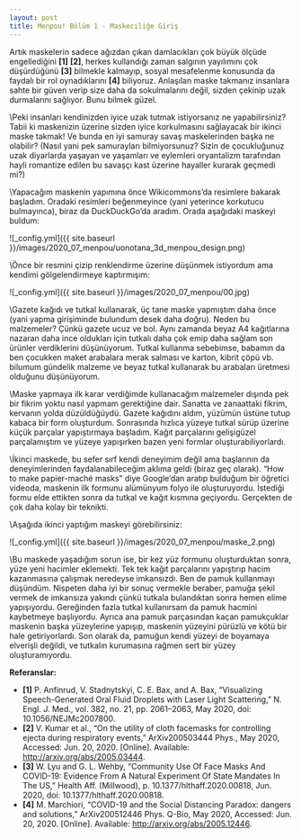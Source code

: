 ```yaml
---
layout: post
title: Menpou! Bölüm 1 - Maskeciliğe Giriş
---
```


Artık maskelerin sadece ağızdan çıkan damlacıkları çok büyük ölçüde engellediğini **[1]** **[2]**, herkes kullandığı zaman salgının yayılımını  çok düşürdüğünü **[3]** bilmekle kalmayıp, sosyal mesafelenme konusunda da faydalı bir rol oynadıklarını **[4]** biliyoruz. Anlaşılan maske takmanız insanlara sahte bir güven verip size daha da sokulmalarını değil, sizden çekinip uzak durmalarını sağlıyor. Bunu bilmek güzel. 

\Peki insanları kendinizden iyice uzak tutmak istiyorsanız ne yapabilirsiniz? Tabii ki maskenizin üzerine sizden iyice korkulmasını sağlayacak bir ikinci maske takmak! Ve bunda en iyi samuray savaş maskelerinden başka ne olabilir? (Nasıl yani pek samurayları bilmiyorsunuz? Sizin de çocukluğunuz uzak diyarlarda yaşayan ve yaşamları ve eylemleri oryantalizm tarafından hayli romantize edilen bu savaşçı kast üzerine hayaller kurarak geçmedi mi?) 

\Yapacağım maskenin yapımına önce Wikicommons’da resimlere bakarak başladım. Oradaki resimleri beğenmeyince (yani yeterince korkutucu bulmayınca), biraz da DuckDuckGo’da aradım. Orada aşağıdaki maskeyi buldum:

![_config.yml]({{ site.baseurl }}/images/2020_07_menpou/uonotana_3d_menpou_design.png)

\Önce bir resmini çizip renklendirme üzerine düşünmek istiyordum ama kendimi gölgelendirmeye kaptırmışım:

![_config.yml]({{ site.baseurl }}/images/2020_07_menpou/00.jpg)

\Gazete kağıdı ve tutkal kullanarak, üç tane maske yapmıştım daha önce (yani yapma girişiminde bulundum desek daha doğru). Neden bu malzemeler? Çünkü gazete ucuz ve bol. Aynı zamanda beyaz A4 kağıtlarına nazaran daha ince oldukları için tutkalı daha çok emip daha sağlam son ürünler verdiklerini düşünüyorum. Tutkal kullanma sebebimse, babamın da ben çocukken maket arabalara merak salması ve karton, kibrit çöpü vb. bilumum gündelik malzeme ve beyaz tutkal kullanarak bu arabaları üretmesi olduğunu düşünüyorum. 

\Maske yapmaya ilk karar verdiğimde kullanacağım malzemeler dışında pek bir fikrim yoktu nasıl yapmam gerektiğine dair. Sanatta ve zanaattaki fikrim, kervanın yolda düzüldüğüydü. Gazete kağıdını aldım, yüzümün üstüne tutup kabaca bir form oluşturdum. Sonrasında hızlıca yüzeye tutkal sürüp üzerine küçük parçalar yapıştırmaya başladım. Kağıt parçalarını gelişigüzel parçalamıştım ve yüzeye yapışırken bazen yeni formlar oluşturabiliyorlardı. 

\İkinci maskede, bu sefer sırf kendi deneyimim değil ama başlarının da deneyimlerinden faydalanabileceğim aklıma geldi (biraz geç olarak). “How to make papier-maché masks” diye Google’dan aratıp bulduğum bir öğretici videoda, maskenin ilk formunu alümünyum folyo ile oluşturuyordu. İstediği formu elde ettikten sonra da tutkal ve kağıt kısmına geçiyordu. Gerçekten de çok daha kolay bir teknikti. 

\Aşağıda ikinci yaptığım maskeyi görebilirsiniz:

![_config.yml]({{ site.baseurl }}/images/2020_07_menpou/maske_2.png)

\Bu maskede yaşadığım sorun ise, bir kez yüz formunu oluşturduktan sonra, yüze yeni hacimler eklemekti. Tek tek kağıt parçalarını yapıştırıp hacim kazanmasına çalışmak neredeyse imkansızdı. Ben de pamuk kullanmayı düşündüm. Nispeten daha iyi bir sonuç vermekle beraber, pamuğa şekil vermek de imkansıza yakındı çünkü tutkala bulandıktan sonra hemen elime yapışıyordu. Gereğinden fazla tutkal kullanırsam da pamuk hacmini kaybetmeye başlıyordu. Ayrıca ana pamuk parçasından kaçan pamukçuklar maskenin başka yüzeylerine yapışıp, maskenin yüzeyini pürüzlü ve kötü bir hale getiriyorlardı. Son olarak da, pamuğun kendi yüzeyi de boyamaya elverişli değildi, ve tutkalın kurumasına rağmen sert bir yüzey oluşturamıyordu. 

**Referanslar:**
* **[1]**	P. Anfinrud, V. Stadnytskyi, C. E. Bax, and A. Bax, “Visualizing Speech-Generated Oral Fluid Droplets with Laser Light Scattering,” N. Engl. J. Med., vol. 382, no. 21, pp. 2061–2063, May 2020, doi: 10.1056/NEJMc2007800.
* **[2]**	V. Kumar et al., “On the utility of cloth facemasks for controlling ejecta during respiratory events,” ArXiv200503444 Phys., May 2020, Accessed: Jun. 20, 2020. [Online]. Available: http://arxiv.org/abs/2005.03444.
* **[3]**	W. Lyu and G. L. Wehby, “Community Use Of Face Masks And COVID-19: Evidence From A Natural Experiment Of State Mandates In The US,” Health Aff. (Millwood), p. 10.1377/hlthaff.2020.00818, Jun. 2020, doi: 10.1377/hlthaff.2020.00818.
* **[4]**	M. Marchiori, “COVID-19 and the Social Distancing Paradox: dangers and solutions,” ArXiv200512446 Phys. Q-Bio, May 2020, Accessed: Jun. 20, 2020. [Online]. Available: http://arxiv.org/abs/2005.12446.

